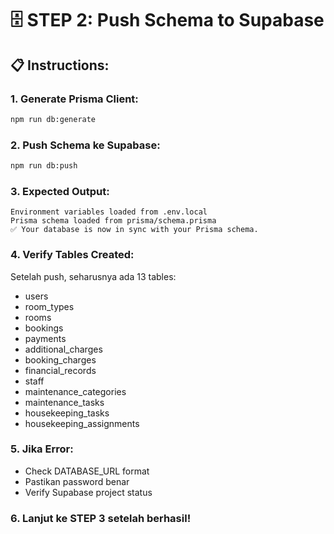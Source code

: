 # 🗄️ STEP 2: Push Schema to Supabase

## 📋 Instructions:

### 1. Generate Prisma Client:
```bash
npm run db:generate
```

### 2. Push Schema ke Supabase:
```bash
npm run db:push
```

### 3. Expected Output:
```
Environment variables loaded from .env.local
Prisma schema loaded from prisma/schema.prisma
✅ Your database is now in sync with your Prisma schema.
```

### 4. Verify Tables Created:
Setelah push, seharusnya ada 13 tables:
- users
- room_types
- rooms
- bookings
- payments
- additional_charges
- booking_charges
- financial_records
- staff
- maintenance_categories
- maintenance_tasks
- housekeeping_tasks
- housekeeping_assignments

### 5. Jika Error:
- Check DATABASE_URL format
- Pastikan password benar
- Verify Supabase project status

### 6. Lanjut ke STEP 3 setelah berhasil!